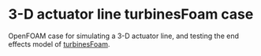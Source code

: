 # 3-D actuator line turbinesFoam case

OpenFOAM case for simulating a 3-D actuator line, and testing the end effects model of 
[turbinesFoam](https://github.com/turbinesFoam/turbinesFoam). 
